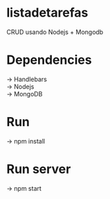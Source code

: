 # listadetarefas
CRUD usando Nodejs + Mongodb
# Dependencies
→ Handlebars      
→ Nodejs        
→ MongoDB       
# Run
→ npm install
# Run server
→ npm start


